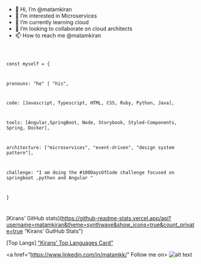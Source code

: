 - 👋 Hi, I’m @matamkiran
- 👀 I’m interested in Microservices
- 🌱 I’m currently learning cloud
- 💞️ I’m looking to collaborate on cloud architects
- 📫 How to reach me @matamkiran

<!---
matamkiran/matamkiran is a ✨ special ✨ repository because its `README.md` (this file) appears on your GitHub profile.
You can click the Preview link to take a look at your changes.
--->
<code>
  
const myself = {
  
  pronouns: "he" | "his", <br>
  
  code: [Javascript, Typescript, HTML, CSS, Ruby, Python, Java],
  
  tools: [Angular,SpringBoot, Node, Storybook, Styled-Components, Spring, Docker],
  
  architecture: ["microservices", "event-driven", "design system pattern"],
  
  challenge: "I am doing the #100DaysOfCode challenge focused on springboot ,python and Angular "<br>
  
}
  
</code>


[Kirans’ GitHub stats](https://github-readme-stats.vercel.app/api?username=matamkiran&theme=synthwave&show_icons=true&count_private=true “Kirans’ GutHub Stats”)

[Top Langs] <a href="https://github-readme-stats.vercel.app/api/top-langs/?username=matamkiran&theme=synthwave"> “Kirans’ Top Languages Card”</a>


<a href=”https://www.linkedin.com/in/matamkk/" Follow me on> ![alt text](https://img.shields.io/badge/-LinkedIn-0e76a8?style=plastic&logo=linkedIn)</a>
